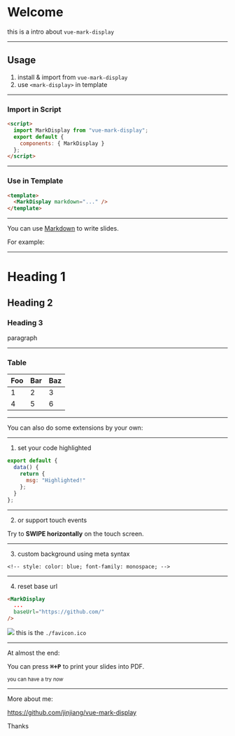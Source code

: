 # Welcome

this is a intro about `vue-mark-display`

---

## Usage

1. install & import from `vue-mark-display`
2. use `<mark-display>` in template

---

### Import in Script

```html
<script>
  import MarkDisplay from "vue-mark-display";
  export default {
    components: { MarkDisplay }
  };
</script>
```

---

### Use in Template

```html
<template>
  <MarkDisplay markdown="..." />
</template>
```

---

You can use [Markdown](https://commonmark.org/help/) to write slides.

For example:

---

# Heading 1

## Heading 2

### Heading 3

paragraph

---

### Table

| Foo | Bar | Baz |
| --- | --- | --- |
| 1   | 2   | 3   |
| 4   | 5   | 6   |

---

You can also do some extensions by your own:

---

1. set your code highlighted

```js
export default {
  data() {
    return {
      msg: "Highlighted!"
    };
  }
};
```

---

2. or support touch events

Try to **SWIPE horizontally** on the touch screen.

---

<!-- style: color: blue; font-family: monospace; -->

3. custom background using meta syntax

`<!-- style: color: blue; font-family: monospace; -->`

---

4. reset base url

```html
<MarkDisplay
  ...
  baseUrl="https://github.com/"
/>
```

![](./favicon.ico) this is the `./favicon.ico`

---

At almost the end:

You can press **<kbd>⌘+P</kbd>** to print your slides into PDF.

<small>you can have a try _now_</small>

---

More about me:

https://github.com/jinjiang/vue-mark-display

Thanks
